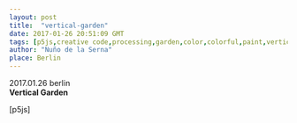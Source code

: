 ```yaml
---
layout: post
title:  "vertical-garden"
date: 2017-01-26 20:51:09 GMT
tags: [p5js,creative code,processing,garden,color,colorful,paint,vertical garden,javascript]
author: "Nuño de la Serna"
place: Berlin
---
```


<p>2017.01.26 berlin<br/><b>Vertical Garden</b></p><p>[p5js]</p>

